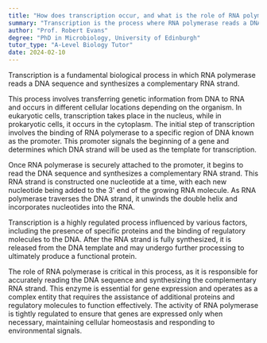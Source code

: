 ```yaml
---
title: "How does transcription occur, and what is the role of RNA polymerase in this process?"
summary: "Transcription is the process where RNA polymerase reads a DNA sequence and synthesizes a complementary RNA strand."
author: "Prof. Robert Evans"
degree: "PhD in Microbiology, University of Edinburgh"
tutor_type: "A-Level Biology Tutor"
date: 2024-02-10
---
```


Transcription is a fundamental biological process in which RNA polymerase reads a DNA sequence and synthesizes a complementary RNA strand.

This process involves transferring genetic information from DNA to RNA and occurs in different cellular locations depending on the organism. In eukaryotic cells, transcription takes place in the nucleus, while in prokaryotic cells, it occurs in the cytoplasm. The initial step of transcription involves the binding of RNA polymerase to a specific region of DNA known as the promoter. This promoter signals the beginning of a gene and determines which DNA strand will be used as the template for transcription.

Once RNA polymerase is securely attached to the promoter, it begins to read the DNA sequence and synthesizes a complementary RNA strand. This RNA strand is constructed one nucleotide at a time, with each new nucleotide being added to the 3' end of the growing RNA molecule. As RNA polymerase traverses the DNA strand, it unwinds the double helix and incorporates nucleotides into the RNA.

Transcription is a highly regulated process influenced by various factors, including the presence of specific proteins and the binding of regulatory molecules to the DNA. After the RNA strand is fully synthesized, it is released from the DNA template and may undergo further processing to ultimately produce a functional protein.

The role of RNA polymerase is critical in this process, as it is responsible for accurately reading the DNA sequence and synthesizing the complementary RNA strand. This enzyme is essential for gene expression and operates as a complex entity that requires the assistance of additional proteins and regulatory molecules to function effectively. The activity of RNA polymerase is tightly regulated to ensure that genes are expressed only when necessary, maintaining cellular homeostasis and responding to environmental signals.
    